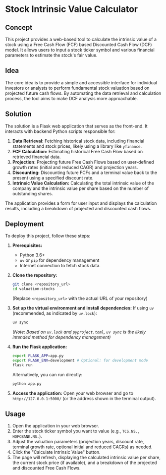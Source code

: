 # Stock Intrinsic Value Calculator

## Concept

This project provides a web-based tool to calculate the intrinsic value of a stock using a Free Cash Flow (FCF) based Discounted Cash Flow (DCF) model. It allows users to input a stock ticker symbol and various financial parameters to estimate the stock's fair value.

## Idea

The core idea is to provide a simple and accessible interface for individual investors or analysts to perform fundamental stock valuation based on projected future cash flows. By automating the data retrieval and calculation process, the tool aims to make DCF analysis more approachable.

## Solution

The solution is a Flask web application that serves as the front-end. It interacts with backend Python scripts responsible for:

1.  **Data Retrieval:** Fetching historical stock data, including financial statements and stock prices, likely using a library like `yfinance`.
2.  **FCF Calculation:** Estimating historical Free Cash Flow based on retrieved financial data.
3.  **Projection:** Projecting future Free Cash Flows based on user-defined growth rates (initial and reduced CAGR) and projection years.
4.  **Discounting:** Discounting future FCFs and a terminal value back to the present using a specified discount rate.
5.  **Intrinsic Value Calculation:** Calculating the total intrinsic value of the company and the intrinsic value per share based on the number of outstanding shares.

The application provides a form for user input and displays the calculation results, including a breakdown of projected and discounted cash flows.

## Deployment

To deploy this project, follow these steps:

1.  **Prerequisites:**
    *   Python 3.6+
    *   `uv` or `pip` for dependency management
    *   Internet connection to fetch stock data.

2.  **Clone the repository:**
    ```bash
    git clone <repository_url>
    cd valuation-stocks
    ```
    (Replace `<repository_url>` with the actual URL of your repository)

3.  **Set up the virtual environment and install dependencies:**
    If using `uv` (recommended, as indicated by `uv.lock`):
    ```bash
    uv sync
    ```
    *(Note: Based on `uv.lock` and `pyproject.toml`, `uv sync` is the likely intended method for dependency management)*

4.  **Run the Flask application:**
    ```bash
    export FLASK_APP=app.py
    export FLASK_ENV=development # Optional: for development mode
    flask run
    ```
    Alternatively, you can run directly:
    ```bash
    python app.py
    ```

5.  **Access the application:**
    Open your web browser and go to `http://127.0.0.1:5000/` (or the address shown in the terminal output).

## Usage

1.  Open the application in your web browser.
2.  Enter the stock ticker symbol you want to value (e.g., `TCS.NS.`, `HDFCBANK.NS.`).
3.  Adjust the valuation parameters (projection years, discount rate, terminal growth rate, optional initial and reduced CAGRs) as needed.
4.  Click the "Calculate Intrinsic Value" button.
5.  The page will refresh, displaying the calculated intrinsic value per share, the current stock price (if available), and a breakdown of the projected and discounted Free Cash Flows.


